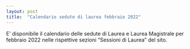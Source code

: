 ```yaml
---
layout: post
title:  "Calendario sedute di laurea febbraio 2022"
---
```


E’ disponibile il calendario delle sedute di Laurea e Laurea Magistrale per febbraio 2022 nelle rispettive sezioni “Sessioni di Laurea” del sito.
